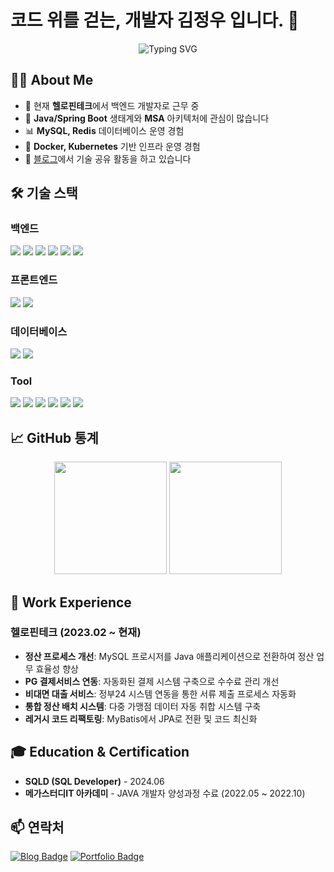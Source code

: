 # 코드 위를 걷는, 개발자 김정우 입니다. 👋
<div align="center">
  <img src="https://readme-typing-svg.herokuapp.com?font=Fira+Code&size=27&duration=3000&pause=1000&color=2E8B57&width=435&lines=Java+백엔드+개발자;" alt="Typing SVG" />
</div>

## 👨‍💻 About Me
- 🔭 현재 **헬로핀테크**에서 백엔드 개발자로 근무 중
- 🌱 **Java/Spring Boot** 생태계와 **MSA** 아키텍처에 관심이 많습니다
- 📊 **MySQL, Redis** 데이터베이스 운영 경험
- 🚀 **Docker, Kubernetes** 기반 인프라 운영 경험
- 📝 [블로그](https://velog.io/@kjw1995)에서 기술 공유 활동을 하고 있습니다

## 🛠️ 기술 스택
### 백엔드
<p>
  <img src="https://img.shields.io/badge/Java-007396?style=for-the-badge&logo=java&logoColor=white" />
  <img src="https://img.shields.io/badge/Spring-6DB33F?style=for-the-badge&logo=spring&logoColor=white" />
  <img src="https://img.shields.io/badge/Spring_Boot-6DB33F?style=for-the-badge&logo=spring-boot&logoColor=white" />
  <img src="https://img.shields.io/badge/Spring_Security-6DB33F?style=for-the-badge&logo=spring-security&logoColor=white" />
  <img src="https://img.shields.io/badge/Spring_Batch-6DB33F?style=for-the-badge&logo=spring&logoColor=white" />
  <img src="https://img.shields.io/badge/JPA-59666C?style=for-the-badge&logo=hibernate&logoColor=white" />
</p>

### 프론트엔드
<p>
  <img src="https://img.shields.io/badge/JavaScript-F7DF1E?style=for-the-badge&logo=javascript&logoColor=black" />
  <img src="https://img.shields.io/badge/jQuery-0769AD?style=for-the-badge&logo=jquery&logoColor=white" />
</p>

### 데이터베이스
<p>
  <img src="https://img.shields.io/badge/MySQL-4479A1?style=for-the-badge&logo=mysql&logoColor=white" />
  <img src="https://img.shields.io/badge/Redis-DC382D?style=for-the-badge&logo=redis&logoColor=white" />
</p>

### Tool
<p>
  <img src="https://img.shields.io/badge/Docker-2496ED?style=for-the-badge&logo=docker&logoColor=white" />
  <img src="https://img.shields.io/badge/Kubernetes-326CE5?style=for-the-badge&logo=kubernetes&logoColor=white" />
  <img src="https://img.shields.io/badge/GitLab-FCA121?style=for-the-badge&logo=gitlab&logoColor=white" />
  <img src="https://img.shields.io/badge/Jenkins-D24939?style=for-the-badge&logo=jenkins&logoColor=white" />
  <img src="https://img.shields.io/badge/ArgoCD-EF7B4D?style=for-the-badge&logo=argo&logoColor=white" />
  <img src="https://img.shields.io/badge/Grafana-F46800?style=for-the-badge&logo=grafana&logoColor=white" />
</p>

## 📈 GitHub 통계
<div align="center">
  <img height="180em" src="https://github-readme-stats.vercel.app/api?username=kjw1995&show_icons=true&theme=vue&include_all_commits=true&count_private=true"/>
  <img height="180em" src="https://github-readme-stats.vercel.app/api/top-langs/?username=kjw1995&layout=compact&langs_count=7&theme=vue"/>
</div>

## 🚀 Work Experience
### 헬로핀테크 (2023.02 ~ 현재)
- **정산 프로세스 개선**: MySQL 프로시저를 Java 애플리케이션으로 전환하여 정산 업무 효율성 향상
- **PG 결제서비스 연동**: 자동화된 결제 시스템 구축으로 수수료 관리 개선
- **비대면 대출 서비스**: 정부24 시스템 연동을 통한 서류 제출 프로세스 자동화
- **통합 정산 배치 시스템**: 다중 가맹점 데이터 자동 취합 시스템 구축
- **레거시 코드 리팩토링**: MyBatis에서 JPA로 전환 및 코드 최신화

## 🎓 Education & Certification
- **SQLD (SQL Developer)** - 2024.06
- **메가스터디IT 아카데미** - JAVA 개발자 양성과정 수료 (2022.05 ~ 2022.10)

## 📫 연락처
<div>
  
[![Blog Badge](https://img.shields.io/badge/-velog-8A2BE2?style=flat-square&logo=Velog&logoColor=white&link=https://velog.io/@kjw1995)](https://velog.io/@kjw1995)
[![Portfolio Badge](https://img.shields.io/badge/-Portfolio-black?style=flat-square&logo=github&logoColor=white&link=https://kjw1995.github.io/about_kjw_dev.github.io)](https://kjw1995.github.io/about_kjw_dev.github.io)
  
</div>
